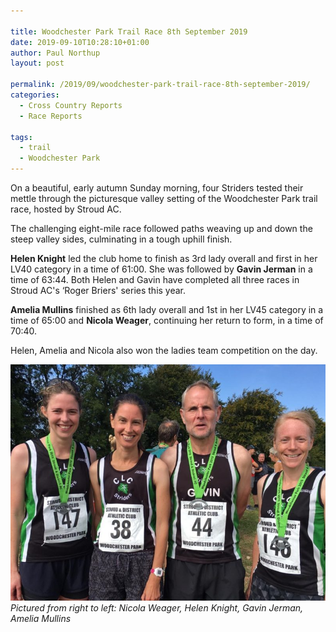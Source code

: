 ```yaml
---

title: Woodchester Park Trail Race 8th September 2019
date: 2019-09-10T10:28:10+01:00
author: Paul Northup
layout: post

permalink: /2019/09/woodchester-park-trail-race-8th-september-2019/
categories:
  - Cross Country Reports
  - Race Reports

tags:
  - trail
  - Woodchester Park
---
```

On a beautiful, early autumn Sunday morning, four Striders tested their mettle through the picturesque valley setting of the Woodchester Park trail race, hosted by Stroud AC.&nbsp;

The challenging eight-mile race followed paths weaving up and down the steep valley sides, culminating in a tough uphill finish.&nbsp;

**Helen Knight** led the club home to finish as 3rd lady overall and first in her LV40 category in a time of 61:00. She was followed by **Gavin Jerman** in a time of 63:44. Both Helen and Gavin have completed all three races in Stroud AC's &#8216;Roger Briers' series this year.

**Amelia Mullins** finished as 6th lady overall and 1st in her LV45 category in a time of 65:00 and **Nicola Weager**, continuing her return to form, in a time of 70:40.

Helen, Amelia and Nicola also won the ladies team competition on the day.

<img src="/Images/2019/09/Woodchester-2019-e1568107529508.jpg" alt="" />_Pictured from right to left: Nicola Weager, Helen Knight, Gavin Jerman, Amelia Mullins_
